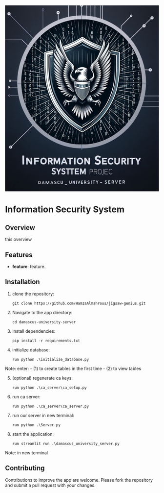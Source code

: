 ![cove](https://github.com/HamzaAlmahrous/ISS/blob/main/cover.jpg)

# Information Security System

## Overview
this overview

## Features
- **feature**: feature.

## Installation
1. clone the repository:
   ```
   git clone https://github.com/HamzaAlmahrous/jigsaw-genius.git
   ```
2. Navigate to the app directory:
   ```
   cd damascus-university-server
   ```
3. Install dependencies:
   ```
   pip install -r requirements.txt
   ```
4. initialize database:
   ```
   run python .\initialize_database.py
   ```
Note: enter: - (1) to create tables in the first time - (2) to view tables

5. (optional) regenerate ca keys:
   ```
   run python .\ca_server\ca_setup.py 
   ```

6. run ca server:
   ```
   run python .\ca_server\ca_server.py
   ```

7. run our server in new terminal:
   ```
   run python .\Server.py
   ```

8. start the application:
   ```
   run streamlit run .\damascus_university_server.py
   ```
Note: in new terminal

## Contributing
Contributions to improve the app are welcome. Please fork the repository and submit a pull request with your changes.  
